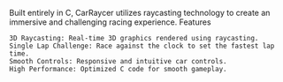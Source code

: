 Built entirely in C, CarRaycer utilizes raycasting technology to create an immersive and challenging racing experience.
Features

    3D Raycasting: Real-time 3D graphics rendered using raycasting.
    Single Lap Challenge: Race against the clock to set the fastest lap time.
    Smooth Controls: Responsive and intuitive car controls.
    High Performance: Optimized C code for smooth gameplay.
